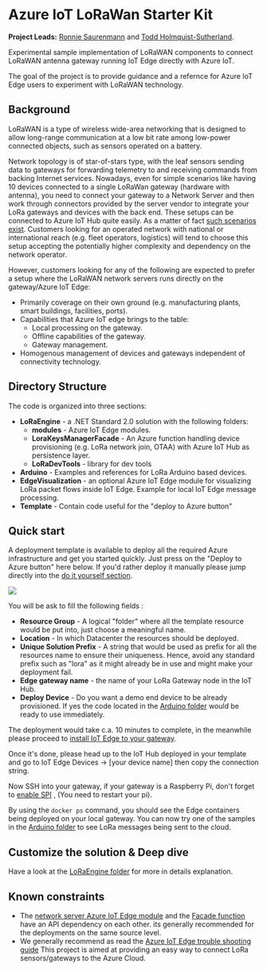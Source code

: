 # Azure IoT LoRaWan Starter Kit

**Project Leads:** [Ronnie Saurenmann](mailto://ronnies@microsoft.com) and
[Todd Holmquist-Sutherland](mailto://toddhs@microsoft.com).

Experimental sample implementation of LoRaWAN components to connect LoRaWAN antenna gateway running IoT Edge directly with Azure IoT.

The goal of the project is to provide guidance and a refernce for Azure IoT Edge users to experiment with LoRaWAN technology.

## Background

LoRaWAN is a type of wireless wide-area networking that is designed to allow long-range communication at a low bit rate among low-power connected objects, such as sensors operated on a battery.

Network topology is of star-of-stars type, with the leaf sensors sending data to gateways for forwarding telemetry to and receiving commands from backing Internet services. Nowadays, even for simple scenarios like having 10 devices connected to a single LoRaWan gateway (hardware with antenna), you need to connect your gateway to a Network Server and then work through connectors provided by the server vendor to integrate your LoRa gateways and devices with the back end. These setups can be connected to Azure IoT Hub quite easily. As a matter of fact [such scenarios exist](https://github.com/loriot/AzureSolutionTemplate). Customers looking for an operated network with national or international reach (e.g. fleet operators, logistics) will tend to choose this setup accepting the potentially higher complexity and dependency on the network operator.

However, customers looking for any of the following are expected to prefer a setup where the LoRaWAN network servers runs directly on the gateway/Azure IoT Edge:

- Primarily coverage on their own ground (e.g. manufacturing plants, smart buildings, facilities, ports).
- Capabilities that Azure IoT edge brings to the table:
  - Local processing on the gateway.
  - Offline capabilities of the gateway.
  - Gateway management.
- Homogenous management of devices and gateways independent of connectivity technology.

## Directory Structure

The code is organized into three sections:

- **LoRaEngine** - a .NET Standard 2.0 solution with the following folders:
  - **modules** - Azure IoT Edge modules.
  - **LoraKeysManagerFacade** - An Azure function handling device provisioning (e.g. LoRa network join, OTAA) with Azure IoT Hub as persistence layer.
  - **LoRaDevTools** - library for dev tools
- **Arduino** - Examples and references for LoRa Arduino based devices.
- **EdgeVisualization** - an optional Azure IoT Edge module for visualizing LoRa packet flows inside IoT Edge. Example for local IoT Edge message processing.
- **Template** - Contain code useful for the "deploy to Azure button"

## Quick start

A deployment template is available to deploy all the required Azure infrastructure and get you started quickly. Just press on the "Deploy to Azure button" here below.
If you'd rather deploy it manually please jump directly into the [do it yourself section](/LoRaEngine).

<a href="https://portal.azure.com/#create/Microsoft.Template/uri/https%3A%2F%2Fraw.githubusercontent.com%2FSkraelinger%2FAzureIoT_LoRaWan_StarterKit%2Fmaster%2FTemplate%2Fazuredeploy.json" target="_blank">
    <img src="http://azuredeploy.net/deploybutton.png"/>
</a>

You will be ask to fill the following fields :

- **Resource Group** - A logical "folder" where all the template resource would be put into, just choose a meaningful name.
- **Location** - In which Datacenter the resources should be deployed.
- **Unique Solution Prefix** - A string that would be used as prefix for all the resources name to ensure their uniqueness. Hence, avoid any standard prefix such as "lora" as it might already be in use and might make your deployment fail.
- **Edge gateway name** - the name of your LoRa Gateway node in the IoT Hub.
- **Deploy Device** - Do you want a demo end device to be already provisioned. If yes the code located in the [Arduino folder](/Arduino) would be ready to use immediately.

The deployment would take c.a. 10 minutes to complete, in the meanwhile please proceed to [install IoT Edge to your gateway](https://docs.microsoft.com/en-us/azure/iot-edge/how-to-install-iot-edge-linux-arm).

Once it's done, please head up to the IoT Hub deployed in your template and go to IoT Edge Devices -> [your device name] then copy the connection string.

Now SSH into your gateway, if your gateway is a Raspberry Pi, don't forget to [enable SPI](https://www.makeuseof.com/tag/enable-spi-i2c-raspberry-pi/) , (You need to restart your pi).

By using the `docker ps` command, you should see the Edge containers being deployed on your local gateway. You can now try one of the samples in the [Arduino folder](/Arduino) to see LoRa messages being sent to the cloud.

## Customize the solution & Deep dive

Have a look at the [LoRaEngine folder](/LoRaEngine) for more in details explanation.

## Known constraints

- The [network server Azure IoT Edge module](https://github.com/Skraelinger/AzureIoT_LoRaWan_StarterKit/tree/master/LoRaEngine/modules/LoRaWanNetworkSrvModule) and the [Facade function](https://github.com/Skraelinger/AzureIoT_LoRaWan_StarterKit/tree/master/LoRaEngine/LoraKeysManagerFacade) have an API dependency on each other. its generally recommended for the deployments on the same source level.
- We generally recommend as read the [Azure IoT Edge trouble shooting guide](https://docs.microsoft.com/en-us/azure/iot-edge/troubleshoot)
  This project is aimed at providing an easy way to connect LoRa sensors/gateways to the Azure Cloud.
